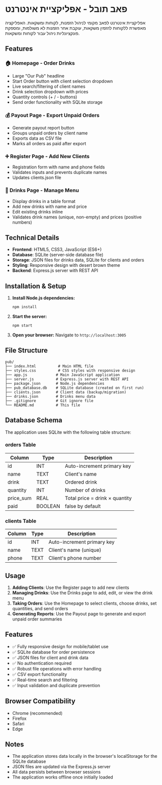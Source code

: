 # פאב תובל - אפליקציית אינטרנט

אפליקציית אינטרנט לפאב מקומי לניהול הזמנות, לקוחות ומשקאות. האפליקציה מאפשרת ללקוחות להזמין משקאות, עוקבת אחר הזמנות לא משולמות, ומספקת פונקציונליות ניהול עבור לקוחות ומשקאות.

## Features

### 🏠 Homepage - Order Drinks
- Large "Our Pub" headline
- Start Order button with client selection dropdown
- Live search/filtering of client names
- Drink selection dropdown with prices
- Quantity controls (+ / - buttons)
- Send order functionality with SQLite storage

### 💰 Payout Page - Export Unpaid Orders
- Generate payout report button
- Groups unpaid orders by client name
- Exports data as CSV file
- Marks all orders as paid after export

### ➕ Register Page - Add New Clients
- Registration form with name and phone fields
- Validates inputs and prevents duplicate names
- Updates clients.json file

### 🍹 Drinks Page - Manage Menu
- Display drinks in a table format
- Add new drinks with name and price
- Edit existing drinks inline
- Validates drink names (unique, non-empty) and prices (positive numbers)

## Technical Details

- **Frontend**: HTML5, CSS3, JavaScript (ES6+)
- **Database**: SQLite (server-side database file)
- **Storage**: JSON files for drinks data, SQLite for clients and orders
- **Styling**: Responsive design with desert brown theme
- **Backend**: Express.js server with REST API

## Installation & Setup

1. **Install Node.js dependencies:**
   ```bash
   npm install
   ```

2. **Start the server:**
   ```bash
   npm start
   ```

3. **Open your browser:**
   Navigate to `http://localhost:3005`

## File Structure

```
pub/
├── index.html          # Main HTML file
├── styles.css          # CSS styles with responsive design
├── app.js             # Main JavaScript application
├── server.js          # Express.js server with REST API
├── package.json       # Node.js dependencies
├── pub_database.db    # SQLite database (created on first run)
├── clients.json       # Client data (backup/migration)
├── drinks.json        # Drinks menu data
├── .gitignore         # Git ignore file
└── README.md          # This file
```

## Database Schema

The application uses SQLite with the following table structure:

### orders Table
| Column    | Type    | Description                    |
|-----------|---------|--------------------------------|
| id        | INT     | Auto-increment primary key     |
| name      | TEXT    | Client's name                  |
| drink     | TEXT    | Ordered drink                  |
| quantity  | INT     | Number of drinks               |
| price_sum | REAL    | Total price = drink × quantity |
| paid      | BOOLEAN | false by default               |

### clients Table
| Column    | Type    | Description                    |
|-----------|---------|--------------------------------|
| id        | INT     | Auto-increment primary key     |
| name      | TEXT    | Client's name (unique)         |
| phone     | TEXT    | Client's phone number          |

## Usage

1. **Adding Clients**: Use the Register page to add new clients
2. **Managing Drinks**: Use the Drinks page to add, edit, or view the drink menu
3. **Taking Orders**: Use the Homepage to select clients, choose drinks, set quantities, and send orders
4. **Generating Reports**: Use the Payout page to generate and export unpaid order summaries

## Features

- ✅ Fully responsive design for mobile/tablet use
- ✅ SQLite database for order persistence
- ✅ JSON files for client and drink data
- ✅ No authentication required
- ✅ Robust file operations with error handling
- ✅ CSV export functionality
- ✅ Real-time search and filtering
- ✅ Input validation and duplicate prevention

## Browser Compatibility

- Chrome (recommended)
- Firefox
- Safari
- Edge

## Notes

- The application stores data locally in the browser's localStorage for the SQLite database
- JSON files are updated via the Express.js server
- All data persists between browser sessions
- The application works offline once initially loaded
